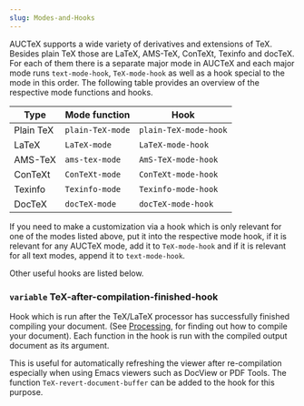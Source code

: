 ```yaml
---
slug: Modes-and-Hooks
---
```


AUCTeX supports a wide variety of derivatives and extensions of TeX. Besides plain TeX those are LaTeX, AMS-TeX, ConTeXt, Texinfo and docTeX. For each of them there is a separate major mode in AUCTeX and each major mode runs `text-mode-hook`, `TeX-mode-hook` as well as a hook special to the mode in this order. The following table provides an overview of the respective mode functions and hooks.

| Type      | Mode function    | Hook                  |
| --------- | ---------------- | --------------------- |
| Plain TeX | `plain-TeX-mode` | `plain-TeX-mode-hook` |
| LaTeX     | `LaTeX-mode`     | `LaTeX-mode-hook`     |
| AMS-TeX   | `ams-tex-mode`   | `AmS-TeX-mode-hook`   |
| ConTeXt   | `ConTeXt-mode`   | `ConTeXt-mode-hook`   |
| Texinfo   | `Texinfo-mode`   | `Texinfo-mode-hook`   |
| DocTeX    | `docTeX-mode`    | `docTeX-mode-hook`    |

If you need to make a customization via a hook which is only relevant for one of the modes listed above, put it into the respective mode hook, if it is relevant for any AUCTeX mode, add it to `TeX-mode-hook` and if it is relevant for all text modes, append it to `text-mode-hook`.

Other useful hooks are listed below.

### <span className="tag variable">`variable`</span> **TeX-after-compilation-finished-hook**

Hook which is run after the TeX/LaTeX processor has successfully finished compiling your document. (See [Processing](Processing), for finding out how to compile your document). Each function in the hook is run with the compiled output document as its argument.

This is useful for automatically refreshing the viewer after re-compilation especially when using Emacs viewers such as DocView or PDF Tools. The function `TeX-revert-document-buffer` can be added to the hook for this purpose.
